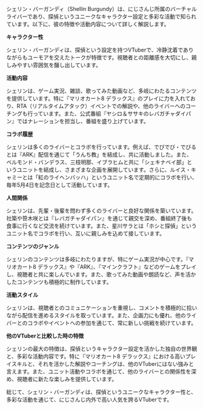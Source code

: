 シェリン・バーガンディ（Shellin Burgundy）は、にじさんじ所属のバーチャルライバーであり、探偵というユニークなキャラクター設定と多彩な活動で知られています。以下に、彼の特徴や活動内容について詳しく解説します。

**キャラクター性**

シェリン・バーガンディは、探偵という設定を持つVTuberで、冷静沈着でありながらもユーモアを交えたトークが特徴です。視聴者との距離感を大切にし、親しみやすい雰囲気を醸し出しています。

**活動内容**

シェリンは、ゲーム実況、雑談、歌ってみた動画など、多岐にわたるコンテンツを提供しています。特に『マリオカート8 デラックス』のプレイに力を入れており、RTA（リアルタイムアタック）イベントでの解説や、他のライバーへのコーチングも行っています。また、公式番組『ヤシロ＆ササキのレバガチャダイパン』ではナレーションを担当し、番組を盛り上げています。

**コラボ履歴**

シェリンは多くのライバーとコラボを行っています。例えば、でびでび・でびるとは『ARK』配信を通じて「うんち教」を結成し、共に活動しました。また、ベルモンド・バンデラス、三枝明那、イブラヒムと共に「シェキナベイ部」というユニットを結成し、さまざまな企画を展開しています。さらに、ルイス・キャミーとは「紅のライヘンバッハ」というユニット名で定期的にコラボを行い、毎年5月4日を記念日として活動しています。

**人間関係**

シェリンは、先輩・後輩を問わず多くのライバーと良好な関係を築いています。社築や笹木咲とは『レバガチャダイパン』を通じて親交を深め、番組終了後も食事に行くなど交流を続けています。また、星川サラとは「ホシと探偵」というユニット名でコラボを行い、互いに親しみを込めて接しています。

**コンテンツのジャンル**

シェリンのコンテンツは多岐にわたりますが、特にゲーム実況が中心です。『マリオカート8 デラックス』や『ARK』、『マインクラフト』などのゲームをプレイし、視聴者と共に楽しんでいます。また、歌ってみた動画や朗読など、声を活かしたコンテンツも積極的に制作しています。

**活動スタイル**

シェリンは、視聴者とのコミュニケーションを重視し、コメントを積極的に拾いながら配信を進めるスタイルを取っています。また、企画力にも優れ、他のライバーとのコラボやイベントへの参加を通じて、常に新しい挑戦を続けています。

**他のVTuberと比較した時の特徴**

シェリンの最大の特徴は、探偵というキャラクター設定を活かした独自の世界観と、多彩な活動内容です。特に『マリオカート8 デラックス』における高いプレイスキルと、それを活かした解説やコーチングは、他のVTuberにはない強みと言えます。また、ユニット活動やコラボを通じて、他のライバーとの関係性を深め、視聴者に新たな楽しみを提供しています。

総じて、シェリン・バーガンディは、探偵というユニークなキャラクター性と、多彩な活動を通じて、にじさんじ内外で高い人気を誇るVTuberです。 